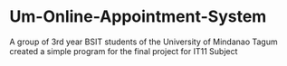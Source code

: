 # Um-Online-Appointment-System
A group of 3rd year BSIT students of the University of Mindanao Tagum created a simple program for the final project for IT11 Subject
